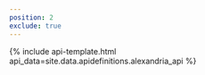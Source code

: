 ```yaml
---
position: 2
exclude: true
---
```


{% include api-template.html api_data=site.data.apidefinitions.alexandria_api %}
